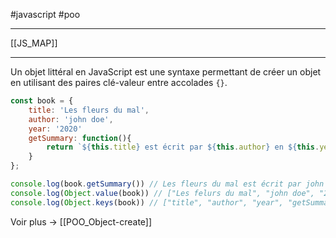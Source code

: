 #javascript #poo
___
[[JS_MAP]]
___
Un objet littéral en JavaScript est une syntaxe permettant de créer un objet en utilisant des paires clé-valeur entre accolades `{}`.

```js
const book = {
	title: 'Les fleurs du mal',
	author: 'john doe',
	year: '2020'
	getSummary: function(){
		return `${this.title} est écrit par ${this.author} en ${this.year}`;
	}
};

console.log(book.getSummary()) // Les fleurs du mal est écrit par john doe en 2020
console.log(Object.value(book)) // ["Les felurs du mal", "john doe", "2020"]
console.log(Object.keys(book)) // ["title", "author", "year", "getSummary"]
```
 Voir plus -> [[POO_Object-create]]
 